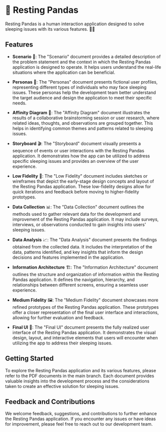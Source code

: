 # 🐼 Resting Pandas

Resting Pandas is a human interaction application designed to solve sleeping issues with its various features. 🌙😴

## Features

- **Scenario** 📖: The "Scenario" document provides a detailed description of the problem statement and the context in which the Resting Pandas application is designed to operate. It helps users understand the real-life situations where the application can be beneficial.

- **Personas** 👤: The "Personas" document presents fictional user profiles, representing different types of individuals who may face sleeping issues. These personas help the development team better understand the target audience and design the application to meet their specific needs.

- **Affinity Diagram** 🧩: The "Affinity Diagram" document illustrates the results of a collaborative brainstorming session or user research, where related ideas, thoughts, and observations are grouped together. This helps in identifying common themes and patterns related to sleeping issues.

- **Storyboard** 🎬: The "Storyboard" document visually presents a sequence of events or user interactions with the Resting Pandas application. It demonstrates how the app can be utilized to address specific sleeping issues and provides an overview of the user experience.

- **Low Fidelity** 📝: The "Low Fidelity" document includes sketches or wireframes that depict the early-stage design concepts and layout of the Resting Pandas application. These low-fidelity designs allow for quick iterations and feedback before moving to higher-fidelity prototypes.

- **Data Collection** 📊: The "Data Collection" document outlines the methods used to gather relevant data for the development and improvement of the Resting Pandas application. It may include surveys, interviews, or observations conducted to gain insights into users' sleeping issues.

- **Data Analysis** 📈: The "Data Analysis" document presents the findings obtained from the collected data. It includes the interpretation of the data, patterns identified, and key insights that inform the design decisions and features implemented in the application.

- **Information Architecture** 🏗️: The "Information Architecture" document outlines the structure and organization of information within the Resting Pandas application. It defines the navigation, hierarchy, and relationships between different screens, ensuring a seamless user experience.

- **Medium Fidelity** 🖼️: The "Medium Fidelity" document showcases more refined prototypes of the Resting Pandas application. These prototypes offer a closer representation of the final user interface and interactions, allowing for further evaluation and feedback.

- **Final UI** 🎉: The "Final UI" document presents the fully realized user interface of the Resting Pandas application. It demonstrates the visual design, layout, and interactive elements that users will encounter when utilizing the app to address their sleeping issues.

## Getting Started

To explore the Resting Pandas application and its various features, please refer to the PDF documents in the main branch. Each document provides valuable insights into the development process and the considerations taken to create an effective solution for sleeping issues.

## Feedback and Contributions

We welcome feedback, suggestions, and contributions to further enhance the Resting Pandas application. If you encounter any issues or have ideas for improvement, please feel free to reach out to our development team.

